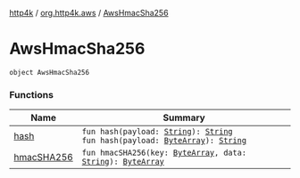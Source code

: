 [http4k](../../index.md) / [org.http4k.aws](../index.md) / [AwsHmacSha256](./index.md)

# AwsHmacSha256

`object AwsHmacSha256`

### Functions

| Name | Summary |
|---|---|
| [hash](hash.md) | `fun hash(payload: `[`String`](https://kotlinlang.org/api/latest/jvm/stdlib/kotlin/-string/index.html)`): `[`String`](https://kotlinlang.org/api/latest/jvm/stdlib/kotlin/-string/index.html)<br>`fun hash(payload: `[`ByteArray`](https://kotlinlang.org/api/latest/jvm/stdlib/kotlin/-byte-array/index.html)`): `[`String`](https://kotlinlang.org/api/latest/jvm/stdlib/kotlin/-string/index.html) |
| [hmacSHA256](hmac-s-h-a256.md) | `fun hmacSHA256(key: `[`ByteArray`](https://kotlinlang.org/api/latest/jvm/stdlib/kotlin/-byte-array/index.html)`, data: `[`String`](https://kotlinlang.org/api/latest/jvm/stdlib/kotlin/-string/index.html)`): `[`ByteArray`](https://kotlinlang.org/api/latest/jvm/stdlib/kotlin/-byte-array/index.html) |
